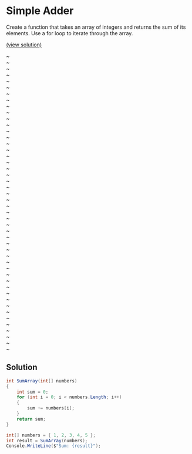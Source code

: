 # Simple Adder

Create a function that takes an array of integers and returns the sum of its elements. Use a for loop to iterate through the array.

[(view solution)](#solution)

~  
~  
~  
~  
~  
~  
~  
~  
~  
~  
~  
~  
~  
~  
~  
~  
~  
~  
~  
~  
~  
~  
~  
~  
~  
~  
~  
~  
~  
~  
~  
~  
~  
~  
~  
~  
~  
~  
~  
~  
~  
~  
~  
~  
~  
~  
~  
~  

## Solution

```csharp
int SumArray(int[] numbers)
{
	int sum = 0;
	for (int i = 0; i < numbers.Length; i++)
	{
		sum += numbers[i];
	}
	return sum;
}

int[] numbers = { 1, 2, 3, 4, 5 };
int result = SumArray(numbers);
Console.WriteLine($"Sum: {result}");
```